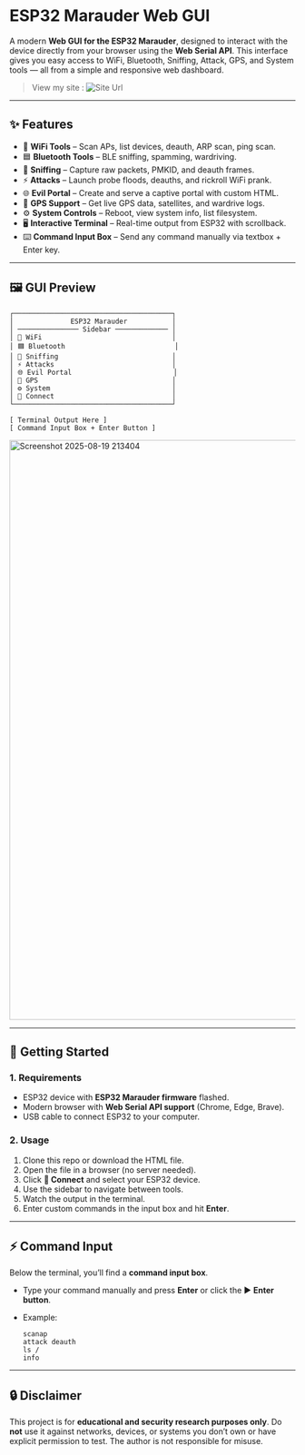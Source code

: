 # ESP32 Marauder Web GUI

A modern **Web GUI for the ESP32 Marauder**, designed to interact with the device directly from your browser using the **Web Serial API**.
This interface gives you easy access to WiFi, Bluetooth, Sniffing, Attack, GPS, and System tools — all from a simple and responsive web dashboard.

> View my site : ![Site Url]()

---

## ✨ Features

* 📡 **WiFi Tools** – Scan APs, list devices, deauth, ARP scan, ping scan.
* 🟦 **Bluetooth Tools** – BLE sniffing, spamming, wardriving.
* 👀 **Sniffing** – Capture raw packets, PMKID, and deauth frames.
* ⚡ **Attacks** – Launch probe floods, deauths, and rickroll WiFi prank.
* 🌐 **Evil Portal** – Create and serve a captive portal with custom HTML.
* 📍 **GPS Support** – Get live GPS data, satellites, and wardrive logs.
* ⚙️ **System Controls** – Reboot, view system info, list filesystem.
* 🖥️ **Interactive Terminal** – Real-time output from ESP32 with scrollback.
* ⌨️ **Command Input Box** – Send any command manually via textbox + Enter key.

---

## 🖼️ GUI Preview

```
┌───────────────────────────────────────┐
│              ESP32 Marauder           │
│ ─────────────── Sidebar ───────────── │
│ 📡 WiFi                                │
│ 🟦 Bluetooth                           │
│ 👀 Sniffing                            │
│ ⚡ Attacks                             │
│ 🌐 Evil Portal                         │
│ 📍 GPS                                 │
│ ⚙️ System                              │
│ 🔌 Connect                             │
└───────────────────────────────────────┘

[ Terminal Output Here ]  
[ Command Input Box + Enter Button ]
```

<img width="1919" height="1022" alt="Screenshot 2025-08-19 213404" src="https://github.com/user-attachments/assets/cdcfed38-6e9e-4c93-ad93-24c8713669a0" />

---

## 🚀 Getting Started

### 1. Requirements

* ESP32 device with **ESP32 Marauder firmware** flashed.
* Modern browser with **Web Serial API support** (Chrome, Edge, Brave).
* USB cable to connect ESP32 to your computer.

### 2. Usage

1. Clone this repo or download the HTML file.
2. Open the file in a browser (no server needed).
3. Click **🔌 Connect** and select your ESP32 device.
4. Use the sidebar to navigate between tools.
5. Watch the output in the terminal.
6. Enter custom commands in the input box and hit **Enter**.

---

## ⚡ Command Input

Below the terminal, you’ll find a **command input box**.

* Type your command manually and press **Enter** or click the ▶ **Enter button**.
* Example:

  ```
  scanap
  attack deauth
  ls /
  info
  ```

---

## 🔒 Disclaimer

This project is for **educational and security research purposes only**.
Do **not** use it against networks, devices, or systems you don’t own or have explicit permission to test.
The author is not responsible for misuse.


